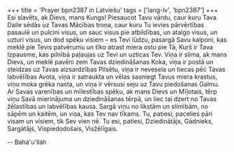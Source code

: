 +++
title = 'Prayer bpn2387 in Latviešu'
tags = ['lang-lv', 'bpn2387']
+++
Esi slavēts, ak Dievs, mans Kungs! Piesaucot Tavu vārdu, caur kuru Tava Daile sēdās uz Tavas Mācības troņa, caur kuru Tu ievies pārvērtības pasaulē un pulcini visus, un sauc visus pie atbildības, un atalgo visus, un uzturi visus, un dod spēku visiem – es Tevi lūdzu, pasargā Savu kalponi, kas meklē pie Tevis patvērumu un tīko atrast miera ostu pie Tā, Kurš ir Tava Izpausme, kas pilnībā paļaujas uz Tevi un uzticas Tev.
Viņa ir slima, ak mans Dievs, un meklē pavēni zem Tavas dziedināšanas Koka, viņa ir postā un steidzas uz Tavas aizsardzības Pilsētu, viņa ir nevesela un tiecas pēc Tavas labvēlības Avota, viņa ir satraukta un vēlas sasniegt Tavus miera krastus, viņu moka grēka nasta, un viņa ir vērsusi seju uz Tavu piedošanas Galmu. Ar Savas varenības un mīlestības spēku, ak mans Dievs un Mīļotais, tērp viņu Savā mierinājuma un dziedināšanas tērpā, un liec tai dzert no Tavas žēlastības un labvēlības kausa. Sargā viņu no likstām un slimībām, no sāpēm un kaitēm, un visa, kas Tev nav tīkams.
Tu, patiesi, pacelies pāri visam un visiem, tik Sev vien nē. Tu esi, patiesi, Dziedinātājs, Gādnieks, Sargātājs, Vispiedodošais, Visžēlīgais.

-- Bahá'u'lláh
